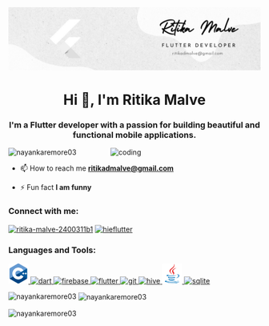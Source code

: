 ![logo](https://github.com/ritikaMalve/ritikaMalve/blob/main/banner1.png)
<h1 align="center">Hi 👋, I'm Ritika Malve</h1>
<h3 align="center">I'm a Flutter developer with a passion for building beautiful and functional mobile applications.</h3>
<img align="right" alt = "coding" width = "300" src="https://encrypted-tbn0.gstatic.com/images?q=tbn:ANd9GcQzgbV8tlHV3cukC_CPdjMDhpEtm_bPvmQ9_A&s" />

<p align="left"> <img src="https://komarev.com/ghpvc/?username=nayankaremore03&label=Profile%20views&color=0e75b6&style=flat" alt="nayankaremore03" /> </p>

- 📫 How to reach me **ritikadmalve@gmail.com**

- ⚡ Fun fact **I am funny**

<h3 align="left">Connect with me:</h3>
<p align="left">
<a href="https://linkedin.com/in/ritika-malve-2400311b1" target="blank"><img align="center" src="https://raw.githubusercontent.com/rahuldkjain/github-profile-readme-generator/master/src/images/icons/Social/linked-in-alt.svg" alt="ritika-malve-2400311b1" height="30" width="40" /></a>
<a href="https://instagram.com/hieflutter" target="blank"><img align="center" src="https://raw.githubusercontent.com/rahuldkjain/github-profile-readme-generator/master/src/images/icons/Social/instagram.svg" alt="hieflutter" height="30" width="40" /></a>
</p>

<h3 align="left">Languages and Tools:</h3>
<p align="left"> <a href="https://www.w3schools.com/cpp/" target="_blank" rel="noreferrer"> <img src="https://raw.githubusercontent.com/devicons/devicon/master/icons/cplusplus/cplusplus-original.svg" alt="cplusplus" width="40" height="40"/> </a> <a href="https://dart.dev" target="_blank" rel="noreferrer"> <img src="https://www.vectorlogo.zone/logos/dartlang/dartlang-icon.svg" alt="dart" width="40" height="40"/> </a> <a href="https://firebase.google.com/" target="_blank" rel="noreferrer"> <img src="https://www.vectorlogo.zone/logos/firebase/firebase-icon.svg" alt="firebase" width="40" height="40"/> </a> <a href="https://flutter.dev" target="_blank" rel="noreferrer"> <img src="https://www.vectorlogo.zone/logos/flutterio/flutterio-icon.svg" alt="flutter" width="40" height="40"/> </a> <a href="https://git-scm.com/" target="_blank" rel="noreferrer"> <img src="https://www.vectorlogo.zone/logos/git-scm/git-scm-icon.svg" alt="git" width="40" height="40"/> </a> <a href="https://hive.apache.org/" target="_blank" rel="noreferrer"> <img src="https://www.vectorlogo.zone/logos/apache_hive/apache_hive-icon.svg" alt="hive" width="40" height="40"/> </a> <a href="https://www.java.com" target="_blank" rel="noreferrer"> <img src="https://raw.githubusercontent.com/devicons/devicon/master/icons/java/java-original.svg" alt="java" width="40" height="40"/> </a> <a href="https://www.sqlite.org/" target="_blank" rel="noreferrer"> <img src="https://www.vectorlogo.zone/logos/sqlite/sqlite-icon.svg" alt="sqlite" width="40" height="40"/> </a> </p>

<p><img align="left" src="https://github-readme-stats.vercel.app/api/top-langs?username=nayankaremore03&show_icons=true&locale=en&layout=compact" alt="nayankaremore03" /></p>

<p>&nbsp;<img align="center" src="https://github-readme-stats.vercel.app/api?username=nayankaremore03&show_icons=true&locale=en" alt="nayankaremore03" /></p>

<p><img align="center" src="https://github-readme-streak-stats.herokuapp.com/?user=nayankaremore03&" alt="nayankaremore03" /></p>
